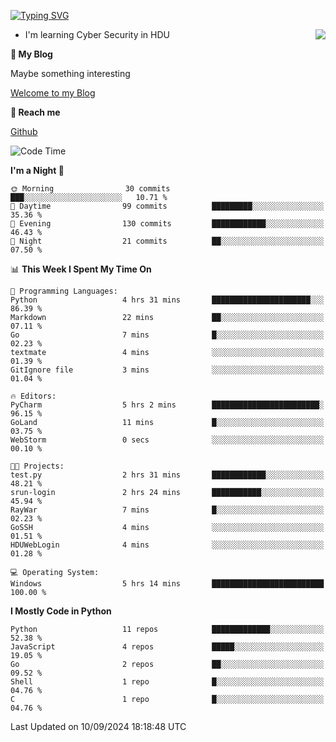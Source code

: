 [![Typing SVG](https://readme-typing-svg.herokuapp.com?font=Fira+Code&pause=1000&random=false&width=450&height=60&lines=Hello+%F0%9F%91%8B%F0%9F%8F%BB;I'm+JBNRZ)](https://git.io/typing-svg)

<a href="#">
  <img align="right" src="https://github-readme-stats.vercel.app/api?username=JBNRZ&show_icons=true&bg_color=15,f2f7fd,E0EAFC" />
</a>

- I'm learning Cyber Security in HDU

 **🌱 My Blog**

Maybe something interesting

[Welcome to my Blog](https://jbnrz.com.cn/)

 **💬 Reach me** 

[Github](https://github.com/JBNRZ)


<!--START_SECTION:waka-->
![Code Time](http://img.shields.io/badge/Code%20Time-659%20hrs%203%20mins-blue)

**I'm a Night 🦉** 

```text
🌞 Morning                30 commits          ███░░░░░░░░░░░░░░░░░░░░░░   10.71 % 
🌆 Daytime                99 commits          █████████░░░░░░░░░░░░░░░░   35.36 % 
🌃 Evening                130 commits         ████████████░░░░░░░░░░░░░   46.43 % 
🌙 Night                  21 commits          ██░░░░░░░░░░░░░░░░░░░░░░░   07.50 % 
```


📊 **This Week I Spent My Time On** 

```text
💬 Programming Languages: 
Python                   4 hrs 31 mins       ██████████████████████░░░   86.39 % 
Markdown                 22 mins             ██░░░░░░░░░░░░░░░░░░░░░░░   07.11 % 
Go                       7 mins              █░░░░░░░░░░░░░░░░░░░░░░░░   02.23 % 
textmate                 4 mins              ░░░░░░░░░░░░░░░░░░░░░░░░░   01.39 % 
GitIgnore file           3 mins              ░░░░░░░░░░░░░░░░░░░░░░░░░   01.04 % 

🔥 Editors: 
PyCharm                  5 hrs 2 mins        ████████████████████████░   96.15 % 
GoLand                   11 mins             █░░░░░░░░░░░░░░░░░░░░░░░░   03.75 % 
WebStorm                 0 secs              ░░░░░░░░░░░░░░░░░░░░░░░░░   00.10 % 

🐱‍💻 Projects: 
test.py                  2 hrs 31 mins       ████████████░░░░░░░░░░░░░   48.21 % 
srun-login               2 hrs 24 mins       ███████████░░░░░░░░░░░░░░   45.94 % 
RayWar                   7 mins              █░░░░░░░░░░░░░░░░░░░░░░░░   02.23 % 
GoSSH                    4 mins              ░░░░░░░░░░░░░░░░░░░░░░░░░   01.51 % 
HDUWebLogin              4 mins              ░░░░░░░░░░░░░░░░░░░░░░░░░   01.28 % 

💻 Operating System: 
Windows                  5 hrs 14 mins       █████████████████████████   100.00 % 
```

**I Mostly Code in Python** 

```text
Python                   11 repos            █████████████░░░░░░░░░░░░   52.38 % 
JavaScript               4 repos             █████░░░░░░░░░░░░░░░░░░░░   19.05 % 
Go                       2 repos             ██░░░░░░░░░░░░░░░░░░░░░░░   09.52 % 
Shell                    1 repo              █░░░░░░░░░░░░░░░░░░░░░░░░   04.76 % 
C                        1 repo              █░░░░░░░░░░░░░░░░░░░░░░░░   04.76 % 
```




 Last Updated on 10/09/2024 18:18:48 UTC
<!--END_SECTION:waka-->
